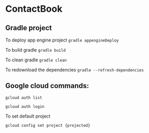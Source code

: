 # ContactBook

## Gradle project

To deploy app engine project
```gradle appengineDeploy```

To build gradle
```gradle build```

To clean gradle
```gradle clean```

To redownload the dependencies
```gradle --refresh-dependencies```


## Google cloud commands:

```gcloud auth list ```    

```gcloud auth login```


To set default project 

```gcloud config set project {projected}```
